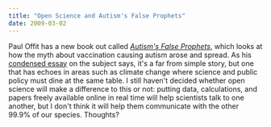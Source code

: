 ```yaml
---
title: "Open Science and Autism's False Prophets"
date: 2009-03-02
---
```

Paul Offit has a new book out called <a href="http://www.amazon.com/Autisms-False-Prophets-Science-Medicine/dp/0231146361"><em>Autism's False Prophets</em></a>, which looks at how the myth about vaccination causing autism arose and spread.  As his <a href="http://www.babble.com/Vaccines-dont-cause-autism-So-why-do-so-many-people-believe-that-they-do-Paul-A-Offit-MD-Excerpt-Autisms-False-Prophets/index.aspx">condensed essay</a> on the subject says, it's a far from simple story, but one that has echoes in areas such as climate change where science and public policy must dine at the same table.  I still haven't decided whether open science will make a difference to this or not: putting data, calculations, and papers freely available online in real time will help scientists talk to one another, but I don't think it will help them communicate with the other 99.9% of our species.  Thoughts?
